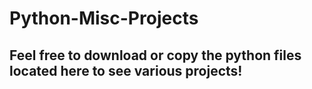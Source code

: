 # Python-Misc-Projects

## Feel free to download or copy the python files located here to see various projects!
